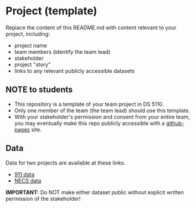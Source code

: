 # Project (template)

Replace the content of this README.md with content relevant to your project, including: 

* project name
* team members (identify the team lead)
* stakeholder
* project "story"
* links to any relevant publicly accessible datasets

## NOTE to students

* This repository is a template of your team project in DS 5110.
* Only one member of the team (the team lead) should use this template.
* With your stakeholder's permission and consent from your entire team, you may eventually make this repo 
  publicly accessible with a [github-pages](https://pages.github.com/) site.

## Data

Data for two projects are available at these links. 

* [911 data](https://drive.google.com/file/d/1D2ogWA52OJwwamKLKnrdayQCphcPC8NL)
* [NECS data](https://drive.google.com/file/d/13BtoniUQ-WXhO8eutE62i1BNWreYUvZM)

**IMPORTANT:** Do NOT make either dataset public without explicit written permission of the stakeholder!
